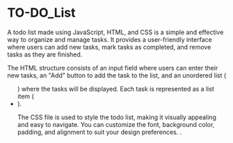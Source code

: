 # TO-DO_List

A todo list made using JavaScript, HTML, and CSS is a simple and effective way to organize and manage tasks. It provides a user-friendly interface where users can add new tasks, mark tasks as completed, and remove tasks as they are finished.

The HTML structure consists of an input field where users can enter their new tasks, an "Add" button to add the task to the list, and an unordered list (<ul>) where the tasks will be displayed. Each task is represented as a list item (<li>).

The CSS file is used to style the todo list, making it visually appealing and easy to navigate. You can customize the font, background color, padding, and alignment to suit your design preferences.
.
